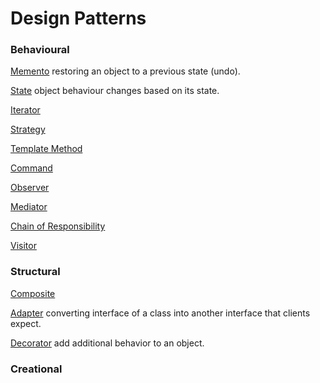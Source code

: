 # Design Patterns

### Behavioural

[Memento](https://github.com/shamy1st/design-pattern-memento-java) restoring an object to a previous state (undo).

[State](https://github.com/shamy1st/design-pattern-state-java) object behaviour changes based on its state.

[Iterator](https://github.com/shamy1st/design-pattern-iterator-java)

[Strategy](https://github.com/shamy1st/design-pattern-strategy-java)

[Template Method](https://github.com/shamy1st/design-pattern-template-java)

[Command](https://github.com/shamy1st/design-pattern-command-java)

[Observer](https://github.com/shamy1st/design-pattern-observer-java)

[Mediator](https://github.com/shamy1st/design-pattern-mediator-java)

[Chain of Responsibility](https://github.com/shamy1st/design-pattern-chain-of-responsibility-java)

[Visitor](https://github.com/shamy1st/design-pattern-visitor-java)

### Structural
[Composite](https://github.com/shamy1st/design-pattern-composite-java)

[Adapter](https://github.com/shamy1st/design-pattern-adapter-java) converting interface of a class into another interface that clients expect.

[Decorator](https://github.com/shamy1st/design-pattern-decorator-java) add additional behavior to an object.

### Creational

